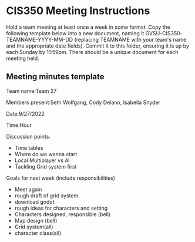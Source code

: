 # CIS350 Meeting Instructions

Hold a team meeting at least once a week in some format.  Copy the following template below into a new document, naming it GVSU-CIS350-TEAMNAME-YYYY-MM-DD (replacing TEAMNAME with your team's name and the appropriate date fields).  Commit it to this folder, ensuring it is up by each Sunday by 11:59pm.  There should be a unique document for each meeting held.

## Meeting minutes template

Team name:Team 27

Members present:Seth Wolfgang, Cody Delano, Isabella Snyder

Date:9/27/2022

Time:Hour

Discussion points: 

* Time tables
* Where do we wanna start
* Local Multiplayer vs AI
* Tackling Grid system first

Goals for next week (include responsibilities)

* Meet again
* rough draft of grid system
* download godot
* rough ideas for characters and setting
* Characters designed, responsible (bell)
* Map design (bell)
* Grid system(all)
* character class(all)
